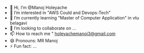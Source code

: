 - 👋 Hi, I’m @Manoj Holeyache
- 👀 I’m interested in "AWS Could and Devops-Tech"
- 🌱 I’m currently learning "Master of Computer Application" in vtu belagavi
- 💞️ I’m looking to collaborate on ...
- 📫 How to reach me " holeyachemanoj3@gmail.com
- 😄 Pronouns: MR Manoj
- ⚡ Fun fact: ...

<!---
Manojhole/Manojhole is a ✨ special ✨ repository because its `README.md` (this file) appears on your GitHub profile.
You can click the Preview link to take a look at your changes.
--->
